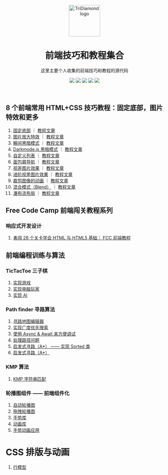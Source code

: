 <p align="center"><a href="https://tridiamond.tech" target="_blank" rel="noopener noreferrer"><img width="100" src="https://img-blog.csdnimg.cn/20200930013332450.png" alt="TriDiamond logo"></a></p>

<h1 align="center">前端技巧和教程集合</h1>

<div align="center">

这里主要个人收集的前端技巧和教程的源代码

  <p align="center">
    <img src="https://img.shields.io/github/issues/TriDiamond/frontend-tutorials">
    <img src="https://img.shields.io/github/forks/TriDiamond/frontend-tutorials">
    <img src="https://img.shields.io/github/stars/TriDiamond/frontend-tutorials">
    <img src="https://img.shields.io/github/last-commit/TriDiamond/frontend-tutorials">
    <img src="https://img.shields.io/github/license/TriDiamond/frontend-tutorials">
  </p>

</div>

<br>

## 8 个前端常用 HTML+CSS 技巧教程：固定底部，图片特效和更多

1. [固定底部](http://tridiamond.tech/frontend-tutorials/tricks/stickyFooter/) ｜ [教程文章](https://tridiamond.blog.csdn.net/article/details/105222289)
2. [图片放大特效](http://tridiamond.tech/frontend-tutorials/tricks/zoomOnHoverImage/) ｜ [教程文章](https://tridiamond.blog.csdn.net/article/details/105222289)
3. [瞬间黑暗模式](http://tridiamond.tech/frontend-tutorials/tricks/instantDarkMode/instantDark/) ｜ [教程文章](https://tridiamond.blog.csdn.net/article/details/105222289)
4. [Darkmode.js 黑暗模式](http://tridiamond.tech/frontend-tutorials/tricks/instantDarkMode/darkmodeJs/) ｜ [教程文章](https://tridiamond.blog.csdn.net/article/details/105222289)
5. [自定义列表](http://tridiamond.tech/frontend-tutorials/tricks/customBulletPoint/) ｜ [教程文章](https://tridiamond.blog.csdn.net/article/details/105222289)
6. [面包屑导航](http://tridiamond.tech/frontend-tutorials/tricks/breadcrums/) ｜ [教程文章](https://tridiamond.blog.csdn.net/article/details/105222289)
7. [视差图片效果](http://tridiamond.tech/frontend-tutorials/tricks/parallaxImages/) ｜ [教程文章](https://tridiamond.blog.csdn.net/article/details/105222289)
8. [进阶视差图片效果](http://tridiamond.tech/frontend-tutorials/tricks/advanceParallaxImages/) ｜ [教程文章](https://tridiamond.blog.csdn.net/article/details/105222289)
9. [裁剪图像的动画](http://tridiamond.tech/frontend-tutorials/tricks/cropImage/) ｜ [教程文章](https://tridiamond.blog.csdn.net/article/details/105222289)
10. [混合模式（Blend）](http://tridiamond.tech/frontend-tutorials/tricks/blendMode/) ｜ [教程文章](https://tridiamond.blog.csdn.net/article/details/105222289)
11. [瀑布流布局](http://tridiamond.tech/frontend-tutorials/tricks/waterfall/) ｜ [教程文章](https://tridiamond.blog.csdn.net/article/details/105222289)

## Free Code Camp 前端闯关教程系列

### 响应式开发设计

1. [勇闯 28 个关卡学会 HTML 与 HTML5 基础｜ FCC 前端教程](https://tridiamond.blog.csdn.net/article/details/105915758)

## 前端编程训练与算法

### TicTacToe 三子棋

1. [实现游戏](http://tridiamond.tech/frontend-tutorials/exercises/tic-tac-toe/tic-tac-toe.html)
2. [实现电脑玩家](http://tridiamond.tech/frontend-tutorials/exercises/tic-tac-toe/tic-tac-toe-computer.html)
3. [实现 AI](http://tridiamond.tech/frontend-tutorials/exercises/tic-tac-toe/tic-tac-toe-ai.html)

### Path finder 寻路算法

1. [寻路地图编辑器](https://tridiamond.tech/frontend-tutorials/exercises/path-finder/1-map-editor.html)
2. [实现广度优先搜索](https://tridiamond.tech/frontend-tutorials/exercises/path-finder/2-map-path.html)
3. [使用 Async & Await 来方便调试](https://tridiamond.tech/frontend-tutorials/exercises/path-finder/3-map-search-async.html)
4. [处理路径问题](https://tridiamond.tech/frontend-tutorials/exercises/path-finder/4-map-find-path.html)
5. [启发式寻路（A\*） —— 实现 Sorted 类](https://tridiamond.tech/frontend-tutorials/exercises/path-finder/5-map-sort-class.html)
6. [启发式寻路（A\*）](https://tridiamond.tech/frontend-tutorials/exercises/path-finder/6-map-best-path.html)

### KMP 算法

1. [KMP 字符串匹配](https://github.com/TriDiamond/frontend-tutorials/blob/master/exercises/kmp/kmp.js)

### 轮播图组件 —— 前端组件化

1. [自动轮播图](https://tridiamond.tech/frontend-tutorials/exercises/carousel-auto/dist/main.html)
2. [拖拽轮播图](https://tridiamond.tech/frontend-tutorials/exercises/carousel-manual/dist/main.html)
3. [手势库](https://github.com/TriDiamond/frontend-tutorials/blob/master/exercises/gesture)
4. [动画库](https://github.com/TriDiamond/frontend-tutorials/blob/master/exercises/animation-library)
5. [手势动画应用](https://tridiamond.tech/frontend-tutorials/exercises/carousel-component/dist/main.html)

# CSS 排版与动画

1. [行模型](https://tridiamond.tech/frontend-tutorials/css-tutorials/layouts/inline-model.html)
